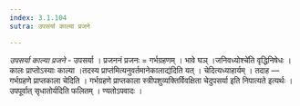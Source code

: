 ```yaml
---
index: 3.1.104
sutra: उपसर्या काल्या प्रजने

---
```

_उपसर्या काल्या प्रजने_ - उपसर्या । प्रजननं प्रजनः = गर्भग्रहणम् । भावे घञ् ।जनिवध्योश्चे॑ति वृद्धिनिषेधः । कालः प्राप्तोऽस्याः काल्या ।तदस्य प्राप्त॑मित्यनुवर्तमानेकालाद्य॑दिति यत् । चेदित्यध्याहार्यम् । तदाह —  गर्भग्रहणे प्राप्तकाला चेदिति । गर्भग्रहणे प्राप्तकाला स्त्रीपशुव्यक्तिर्विवक्षिता चेदुपसर्या इति निपात्यते इत्यर्थः । उपपूर्वात् सृधातोर्यदिति फलितम् । ण्यतोऽपवादः ।